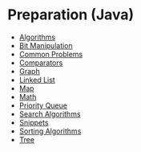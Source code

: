 <!-- generated by markdown-notes-tree -->

# Preparation (Java)

<!-- optional markdown-notes-tree directory description starts here -->

<!-- optional markdown-notes-tree directory description ends here -->

-   [Algorithms](algorithms.md)
-   [Bit Manipulation](bit-manipulation.md)
-   [Common Problems](common-problems.md)
-   [Comparators](comparators.md)
-   [Graph](graph.md)
-   [Linked List](linked-list.md)
-   [Map](map.md)
-   [Math](math.md)
-   [Priority Queue](priority-queue.md)
-   [Search Algorithms](search-algorithms.md)
-   [Snippets](snippets.md)
-   [Sorting Algorithms](sorting-algorithms.md)
-   [Tree](tree.md)
